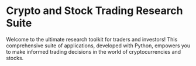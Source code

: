# Crypto and Stock Trading Research Suite

Welcome to the ultimate research toolkit for traders and investors! This comprehensive suite of applications, developed with Python, empowers you to make informed trading decisions in the world of cryptocurrencies and stocks.
